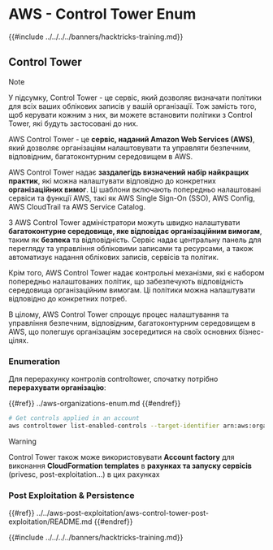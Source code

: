 # AWS - Control Tower Enum

{{#include ../../../../banners/hacktricks-training.md}}

## Control Tower

> [!NOTE]
> У підсумку, Control Tower - це сервіс, який дозволяє визначати політики для всіх ваших облікових записів у вашій організації. Тож замість того, щоб керувати кожним з них, ви можете встановити політики з Control Tower, які будуть застосовані до них.

AWS Control Tower - це **сервіс, наданий Amazon Web Services (AWS)**, який дозволяє організаціям налаштовувати та управляти безпечним, відповідним, багатоконтурним середовищем в AWS.

AWS Control Tower надає **заздалегідь визначений набір найкращих практик**, які можна налаштувати відповідно до конкретних **організаційних вимог**. Ці шаблони включають попередньо налаштовані сервіси та функції AWS, такі як AWS Single Sign-On (SSO), AWS Config, AWS CloudTrail та AWS Service Catalog.

З AWS Control Tower адміністратори можуть швидко налаштувати **багатоконтурне середовище, яке відповідає організаційним вимогам**, таким як **безпека** та відповідність. Сервіс надає центральну панель для перегляду та управління обліковими записами та ресурсами, а також автоматизує надання облікових записів, сервісів та політик.

Крім того, AWS Control Tower надає контрольні механізми, які є набором попередньо налаштованих політик, що забезпечують відповідність середовища організаційним вимогам. Ці політики можна налаштувати відповідно до конкретних потреб.

В цілому, AWS Control Tower спрощує процес налаштування та управління безпечним, відповідним, багатоконтурним середовищем в AWS, що полегшує організаціям зосередитися на своїх основних бізнес-цілях.

### Enumeration

Для перерахунку контролів controltower, спочатку потрібно **перерахувати організацію**:

{{#ref}}
../aws-organizations-enum.md
{{#endref}}
```bash
# Get controls applied in an account
aws controltower list-enabled-controls --target-identifier arn:aws:organizations::<acc_id>:ou/<ou-id>
```
> [!WARNING]
> Control Tower також може використовувати **Account factory** для виконання **CloudFormation templates** в **рахунках та запуску сервісів** (privesc, post-exploitation...) в цих рахунках

### Post Exploitation & Persistence

{{#ref}}
../../aws-post-exploitation/aws-control-tower-post-exploitation/README.md
{{#endref}}

{{#include ../../../../banners/hacktricks-training.md}}
